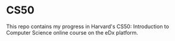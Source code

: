 # CS50

This repo contains my progress in Harvard's CS50: Introduction to Computer Science online course on the eDx platform.
